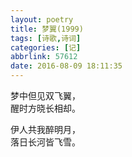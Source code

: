 ```yaml
---
layout: poetry
title: 梦翼(1999)
tags: [诗歌,诗词]
categories: [记]
abbrlink: 57612
date: 2016-08-09 18:11:35
---
```


梦中但见双飞翼，  
醒时方晓长相却。  

伊人共我醉明月，  
落日长河皆飞雪。  